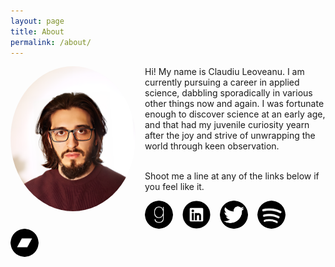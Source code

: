 ```yaml
---
layout: page
title: About
permalink: /about/
---
```


<style>
img {
  float: left;
  border-radius: 50%;
  margin-right:15px;
}
</style>
<img src="/assets/avatar.png" alt="Avatar" style="width:200px">

Hi! My name is Claudiu Leoveanu. I am currently pursuing a career in applied science, dabbling sporadically in various other things now and again. I was fortunate enough to discover science at an early age, and that had my juvenile curiosity yearn after the joy and strive of unwrapping the world through keen observation.

<br> Shoot me a line at any of the links below if you feel like it.

<body>
<a href="https://www.goodreads.com/user/show/90047214-claudiu-leoveanu">
<img src="/assets/goodreads.png" width="45" height="45">
</a>
<a href="https://www.linkedin.com/in/cleov/">
<img src="/assets/linkedin.png" width="45" height="45">
</a>
<a href="https://twitter.com/cdleov">
<img src="/assets/twitter.png" width="45" height="45">
</a>
<a href="https://open.spotify.com/user/i6iljufwad8zsg7pbyyrekc9a">
<img src="/assets/spotify.png" width="45" height="45">
</a>
<a href="https://bandcamp.com/findx">
<img src="/assets/bandcamp.png" width="45" height="45">
</a>
</body>
